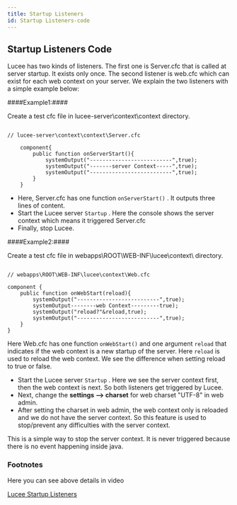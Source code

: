 ```yaml
---
title: Startup Listeners
id: Startup Listeners-code
---
```

## Startup Listeners Code ##

Lucee has two kinds of listeners. The first one is Server.cfc that is called at server startup. It exists only once. The second listener is web.cfc which can exist for each web context on your server. We explain the two listeners with a simple example below:

####Example1:####

Create a test cfc file in lucee-server\context\context directory.  

```lucee

// lucee-server\context\context\Server.cfc

	component{
		public function onServerStart(){
			systemOutput("--------------------------",true);
			systemOutput("-------server Context-----",true);
			systemOutput("--------------------------",true);
		}
	}
```

* Here, Server.cfc has one function ``onServerStart()`` . It outputs three lines of content.
* Start the Lucee server ``Startup`` . Here the console shows the server context which means it triggered Server.cfc
* Finally, stop Lucee.

####Example2:####

Create a test cfc file in webapps\ROOT\WEB-INF\lucee\context\ directory.  

```lucee

// webapps\ROOT\WEB-INF\lucee\context\Web.cfc

component {
	public function onWebStart(reload){
		systemOutput("--------------------------",true);
		systemOutput--------web Context---------true);
		systemOutput("reload?"&reload,true);
		systemOutput("--------------------------",true);
	}
}
```

Here Web.cfc has one function ``onWebStart()`` and one argument ``reload`` that indicates if the web context is a new startup of the server. Here ``reload`` is used to reload the web context. We see the difference when setting reload to true or false. 

* Start the Lucee server ``Startup`` . Here we see the server context first, then the web context is next. So both listeners get triggered by Lucee.
* Next, change the **settings --> charset** for web charset "UTF-8" in web admin.
* After setting the charset in web admin, the web context only is reloaded and we do not have the server context. So this feature is used to stop/prevent any difficulties with the server context.

This is a simple way to stop the server context. It is never triggered because there is no event happening inside java.

### Footnotes ###

Here you can see above details in video

[Lucee Startup Listeners](https://youtu.be/b1MWLwkKdLE)
